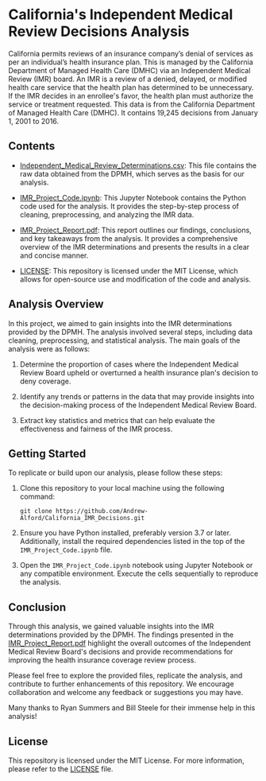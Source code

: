 # California's Independent Medical Review Decisions Analysis

California permits reviews of an insurance company’s denial of services as per an individual’s health insurance plan. This is managed by the California Department of Managed Health Care (DMHC) via an Independent Medical Review (IMR) board. An IMR is a review of a denied, delayed, or modified health care service that the health plan has determined to be unnecessary. If the IMR decides in an enrollee's favor, the health plan must authorize the service or treatment requested. This data is from the California Department of Managed Health Care (DMHC). It contains 19,245 decisions from January 1, 2001 to 2016.


## Contents

- [Independent_Medical_Review_Determinations.csv](Independent_Medical_Review_Determinations.csv): This file contains the raw data obtained from the DPMH, which serves as the basis for our analysis.

- [IMR_Project_Code.ipynb](IMR_Project_Code.ipynb): This Jupyter Notebook contains the Python code used for the analysis. It provides the step-by-step process of cleaning, preprocessing, and analyzing the IMR data. 

- [IMR_Project_Report.pdf](IMR_Project_Report.pdf): This report outlines our findings, conclusions, and key takeaways from the analysis. It provides a comprehensive overview of the IMR determinations and presents the results in a clear and concise manner.

- [LICENSE](LICENSE): This repository is licensed under the MIT License, which allows for open-source use and modification of the code and analysis.

## Analysis Overview

In this project, we aimed to gain insights into the IMR determinations provided by the DPMH. The analysis involved several steps, including data cleaning, preprocessing, and statistical analysis. The main goals of the analysis were as follows:

1. Determine the proportion of cases where the Independent Medical Review Board upheld or overturned a health insurance plan's decision to deny coverage.

2. Identify any trends or patterns in the data that may provide insights into the decision-making process of the Independent Medical Review Board.

3. Extract key statistics and metrics that can help evaluate the effectiveness and fairness of the IMR process.

## Getting Started

To replicate or build upon our analysis, please follow these steps:

1. Clone this repository to your local machine using the following command:
   ```
   git clone https://github.com/Andrew-Alford/California_IMR_Decisions.git
   ```

2. Ensure you have Python installed, preferably version 3.7 or later. Additionally, install the required dependencies listed in the top of the  `IMR_Project_Code.ipynb` file.

3. Open the `IMR_Project_Code.ipynb` notebook using Jupyter Notebook or any compatible environment. Execute the cells sequentially to reproduce the analysis.

## Conclusion

Through this analysis, we gained valuable insights into the IMR determinations provided by the DPMH. The findings presented in the [IMR_Project_Report.pdf](IMR_Project_Report.pdf) highlight the overall outcomes of the Independent Medical Review Board's decisions and provide recommendations for improving the health insurance coverage review process.

Please feel free to explore the provided files, replicate the analysis, and contribute to further enhancements of this repository. We encourage collaboration and welcome any feedback or suggestions you may have.

Many thanks to Ryan Summers and Bill Steele for their immense help in this analysis!

## License

This repository is licensed under the MIT License. For more information, please refer to the [LICENSE](LICENSE) file.
